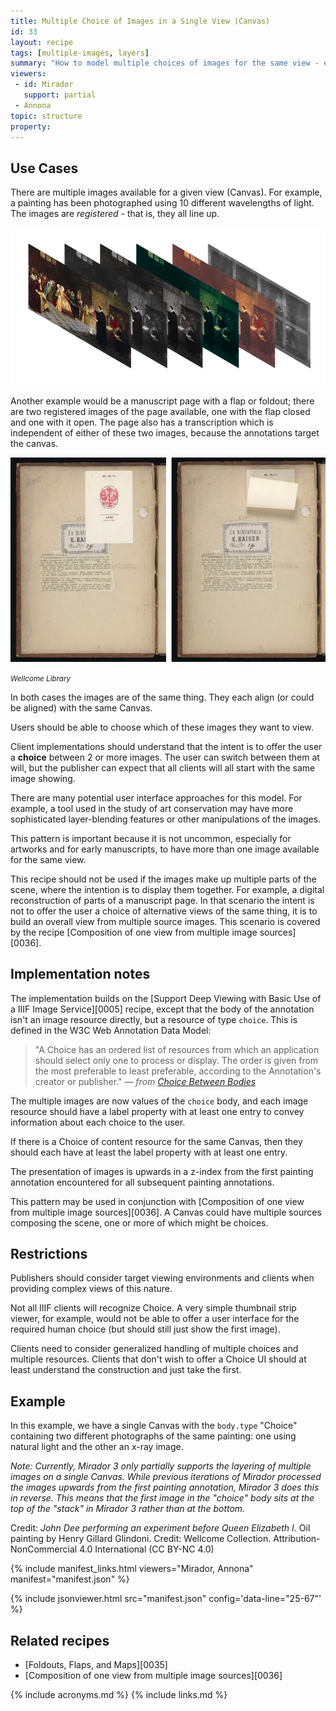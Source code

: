 ```yaml
---
title: Multiple Choice of Images in a Single View (Canvas)
id: 33
layout: recipe
tags: [multiple-images, layers]
summary: "How to model multiple choices of images for the same view - e.g., layers, multispectral images."
viewers:
 - id: Mirador
   support: partial
 - Annona
topic: structure
property:
---
```



## Use Cases

There are multiple images available for a given view (Canvas). For example, a painting has been photographed using 10 different wavelengths of light. The images are _registered_ - that is, they all line up.

![Illustration of image registration concept](image_registration.png)

Another example would be a manuscript page with a flap or foldout; there are two registered images of the page available, one with the flap closed and one with it open. The page also has a transcription which is independent of either of these two images, because the annotations target the canvas.

![two photographs of a book page with the flap down and raised](choice-flap.png)

_<small>Wellcome Library</small>_

In both cases the images are of the same thing. They each align (or could be aligned) with the same Canvas.

Users should be able to choose which of these images they want to view.

Client implementations should understand that the intent is to offer the user a **choice** between 2 or more images. The user can switch between them at will, but the publisher can expect that all clients will all start with the same image showing.

There are many potential user interface approaches for this model. For example, a tool used in the study of art conservation may have more sophisticated layer-blending features or other manipulations of the images.

This pattern is important because it is not uncommon, especially for artworks and for early manuscripts, to have more than one image available for the same view.

This recipe should not be used if the images make up multiple parts of the scene, where the intention is to display them together. For example, a digital reconstruction of parts of a manuscript page. In that scenario the intent is not to offer the user a choice of alternative views of the same thing, it is to build an overall view from multiple source images. This scenario is covered by the recipe [Composition of one view from multiple image sources][0036].  

## Implementation notes

The implementation builds on the [Support Deep Viewing with Basic Use of a IIIF Image Service][0005] recipe, except that the body of the annotation isn't an image resource directly, but a resource of type `choice`. This is defined in the W3C Web Annotation Data Model:

> "A Choice has an ordered list of resources from which an application should select only one to process or display. The order is given from the most preferable to least preferable, according to the Annotation's creator or publisher." *— from [Choice Between Bodies](https://www.w3.org/TR/annotation-model/#choice-between-bodies)*

The multiple images are now values of the `choice` body, and each image resource should have a label property with at least one entry to convey information about each choice to the user.

If there is a Choice of content resource for the same Canvas, then they should each have at least the label property with at least one entry.

The presentation of images is upwards in a z-index from the first painting annotation encountered for all subsequent painting annotations.

This pattern may be used in conjunction with [Composition of one view from multiple image sources][0036]. A Canvas could have multiple sources composing the scene, one or more of which might be choices.


## Restrictions

Publishers should consider target viewing environments and clients when providing complex views of this nature.

Not all IIIF clients will recognize Choice. A very simple thumbnail strip viewer, for example, would not be able to offer a user interface for the required human choice (but should still just show the first image).

Clients need to consider generalized handling of multiple choices and multiple resources.
Clients that don't wish to offer a Choice UI should at least understand the construction and just take the first.

## Example

In this example, we have a single Canvas with the `body.type` "Choice" containing two different photographs of the same painting: one using natural light and the other an x-ray image.

*Note: Currently, Mirador 3 only partially supports the layering of multiple images on a single Canvas. While previous iterations of Mirador processed the images upwards from the first painting annotation, Mirador 3 does this in reverse. This means that the first image in the "choice" body sits at the top of the "stack" in Mirador 3 rather than at the bottom.*

Credit: *John Dee performing an experiment before Queen Elizabeth I*. Oil painting by Henry Gillard Glindoni. Credit: Wellcome Collection. Attribution-NonCommercial 4.0 International (CC BY-NC 4.0)

{% include manifest_links.html viewers="Mirador, Annona" manifest="manifest.json" %}

{% include jsonviewer.html src="manifest.json" config='data-line="25-67"' %}

## Related recipes

* [Foldouts, Flaps, and Maps][0035]
* [Composition of one view from multiple image sources][0036]


{% include acronyms.md %}
{% include links.md %}
